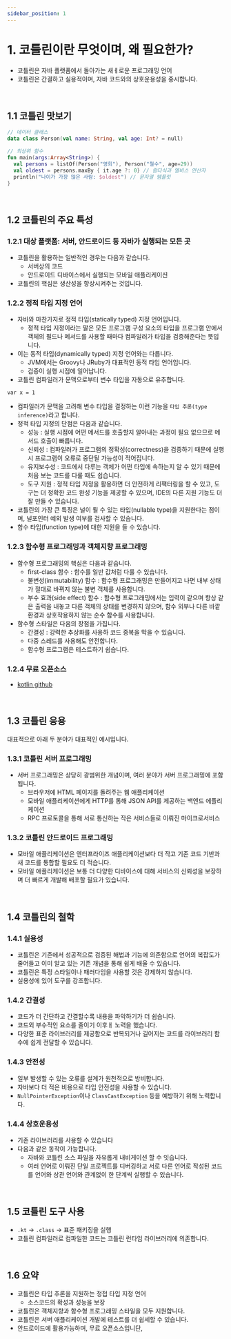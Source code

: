 ```yaml
---
sidebar_position: 1
---
```


# 1. 코틀린이란 무엇이며, 왜 필요한가?

- 코틀린은 자바 플랫폼에서 돌아가는 새ㅔ로운 프로그래밍 언어
- 코틀린은 간결하고 실용적이며, 자바 코드와의 상호운용성을 중시합니다.

<br/>

## 1.1 코틀린 맛보기

```kotlin
// 데이터 클래스
data class Person(val name: String, val age: Int? = null)

// 최상위 함수
fun main(args:Array<String>) {
  val persons = listOf(Person("영희"), Person("철수", age=29))
  val oldest = persons.maxBy { it.age ?: 0} // 람다식과 엘비스 연산자
  println("나이가 가장 많은 사람: $oldest") // 문자열 템플릿
}
```

<br/>

## 1.2 코틀린의 주요 특성

### 1.2.1 대상 플랫폼: 서버, 안드로이드 등 자바가 실행되는 모든 곳

- 코틀린을 활용하는 일반적인 경우는 다음과 같습니다.
  - 서버상의 코드
  - 안드로이드 디바이스에서 실행되는 모바일 애플리케이션
- 코틀린의 핵심은 생산성을 향상시켜주는 것입니다.

### 1.2.2 정적 타입 지정 언어

- 자바와 마찬가지로 정적 타입(statically typed) 지정 언어입니다.
  - 정적 타입 지정이라는 말은 모든 프로그램 구성 요소의 타입을 프로그램 안에서 객체의 필드나 메서드를 사용할 때마다 컴파일러가 타입을 검증해준다는 뜻입니다.
- 이는 동적 타입(dynamically typed) 지정 언어와는 다릅니다.
  - JVM에서는 Groovy나 JRuby가 대표적인 동적 타입 언어입니다.
  - 검증이 실행 시점에 일어납니다.
- 코틀린 컴파일러가 문맥으로부터 변수 타입을 자동으로 유추합니다.

`var x = 1`

- 컴파일러가 문맥을 고려해 변수 타입을 결정하는 이런 기능을 `타입 추론(type inference)`라고 합니다.
- 정적 타입 지정의 단점은 다음과 같습니다.
  - 성능 : 실행 시점에 어떤 메서드를 호출할지 알아내는 과정이 필요 없으므로 메서드 호출이 빠릅니다.
  - 신뢰성 : 컴파일러가 프로그램의 정확성(correctness)을 검증하기 때문에 실행 시 프로그램이 오류로 중단될 가능성이 적어집니다.
  - 유지보수성 : 코드에서 다루는 객체가 어떤 타입에 속하는지 알 수 있기 때문에 처음 보는 코드를 다룰 때도 쉽습니다.
  - 도구 지원 : 정적 타입 지정을 활용하면 더 안전하게 리팩터링을 할 수 있고, 도구는 더 정확한 코드 완성 기능을 제공할 수 있으며, IDE의 다른 지원 기능도 더 잘 만들 수 있습니다.
- 코틀린의 가장 큰 특징은 널이 될 수 있는 타입(nullable type)을 지원한다는 점이며, 널포인터 예외 발생 여부를 검사할 수 있습니다.
- 함수 타입(function type)에 대한 지원을 들 수 있습니다.

### 1.2.3 함수형 프로그래밍과 객체지향 프로그래밍

- 함수형 프로그래밍의 핵심은 다음과 같습니다.
  - first-class 함수 : 함수를 일반 값처럼 다룰 수 있습니다.
  - 불변성(immutability) 함수 : 함수형 프로그래밍은 만들어지고 나면 내부 상태가 절대로 바뀌지 않는 불변 객체를 사용합니다.
  - 부수 효과(side effect) 함수 : 함수형 프로그래밍에서는 입력이 같으며 항상 같은 출력을 내놓고 다른 객체의 상태를 변경하지 않으며, 함수 외부나 다른 바깥 환경과 상호작용하지 않는 순수 함수를 사용합니다.
- 함수형 스타일은 다음의 장점을 가집니다.
  - 간결성 : 강력한 추상화를 사용하 코드 중복을 막을 수 있습니다.
  - 다중 스레드를 사용해도 안전합니다.
  - 함수형 프로그램은 테스트하기 쉽습니다.

### 1.2.4 무료 오픈소스

- [kotlin github](https://github.com/jetbrains/kotlin)

<br/>

## 1.3 코틀린 응용

대표적으로 아래 두 분야가 대표적인 예시입니다.

### 1.3.1 코틀린 서버 프로그래밍

- 서버 프로그래밍은 상당히 광범위한 개념이며, 여러 분야가 서버 프로그래밍에 포함됩니다.
  - 브라우저에 HTML 페이지를 돌려주는 웹 애플리케이션
  - 모바일 애플리케이션에게 HTTP를 통해 JSON API를 제공하는 백엔드 에플리케이션
  - RPC 프로토콜을 통해 서로 통신하는 작은 서비스들로 이뤄진 마이크로서비스

### 1.3.2 코틀린 안드로이드 프로그래밍

- 모바일 애플리케이션은 엔터프라이즈 애플리케이션보다 더 작고 기존 코드 기반과 새 코드를 통합할 필요도 더 적습니다.
- 모바일 애플리케이션은 보통 더 다양한 디바이스에 대해 서비스의 신뢰성을 보장하며 더 빠르게 개발해 배포할 필요가 있습니다.

<br/>

## 1.4 코틀린의 철학

### 1.4.1 실용성

- 코틀린은 기존에서 성공적으로 검증된 해법과 기능에 의존함으로 언어의 복잡도가 줄어들고 이미 알고 있는 기존 개념을 통해 쉽게 배울 수 있습니다.
- 코틀린은 특정 스타일이나 패러다임을 사용할 것은 강제하지 않습니다.
- 실용성에 있어 도구를 강조합니다.

### 1.4.2 간결성

- 코드가 더 간단하고 간결할수록 내용을 파악하기가 더 쉽습니다.
- 코드외 부수적인 요소를 줄이기 이후ㅐ 노력을 했습니다.
- 다양한 표준 라이브러리를 제공함으로 반복되거나 길어지는 코드를 라이브러리 함수에 쉽게 전달할 수 있습니다.

### 1.4.3 안전성

- 일부 발생할 수 있는 오류를 설계가 원천적으로 방비합니다.
- 자바보다 더 적은 비용으로 타입 안전성을 사용할 수 있습니다.
- `NullPointerException`이나 `ClassCastException` 등을 예방하기 위해 노력합니다.

### 1.4.4 상호운용성

- 기존 라이브러리를 사용할 수 있습니다
- 다음과 같은 동작이 가능합니다.
  - 자바와 코틀린 소스 파일을 자유롭게 내비게이션 할 수 잇습니다.
  - 여러 언어로 이뤄진 단일 프로젝트를 디버깅하고 서로 다른 언어로 작성된 코드를 언어와 상관 언어와 관계없이 한 단계씩 실행할 수 있습니다.

<br/>

## 1.5 코틀린 도구 사용

- `.kt` -> `.class` -> 표준 패키징을 실행
- 코틀린 컴파일러로 컴파일한 코드는 코틀린 런타임 라이브러리에 의존합니다.

<br/>

## 1.6 요약

- 코틀린은 타입 추론을 지원하는 정접 타입 지정 언어
  - 소스코드의 확성과 성능을 보장
- 코틀린은 객체지향과 함수형 프로그래밍 스타일을 모두 지원합니다.
- 코틀린은 서버 애플리케이션 개발에 테스트를 더 쉽세할 수 있습니다.
- 안드로이드에 활용가능하며, 무료 오픈소스입니단,

